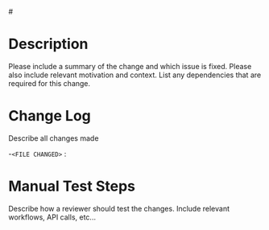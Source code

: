 \#<ISSUE NUMBER>

# Description

Please include a summary of the change and which issue is fixed. Please also include relevant motivation and context. List any dependencies that are required for this change.

# Change Log
Describe all changes made 

-`<FILE CHANGED>` : <Change> 

# Manual Test Steps
Describe how a reviewer should test the changes. Include relevant workflows, API calls, etc...
